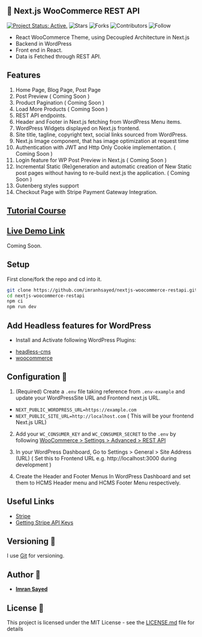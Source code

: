 ## 🎨 Next.js WooCommerce REST API
[![Project Status: Active.](https://www.repostatus.org/badges/latest/active.svg)](https://www.repostatus.org/#active)
![Stars](https://img.shields.io/github/stars/imranhsayed/nextjs-woocommerce-restapi?label=%E2%AD%90%20Stars)
![Forks](https://img.shields.io/github/forks/imranhsayed/nextjs-woocommerce-restapi?color=%23ff69b4)
![Contributors](https://img.shields.io/github/contributors/imranhsayed/nextjs-woocommerce-restapi?color=blue)
![Follow](https://img.shields.io/github/followers/imranhsayed?label=Please%20follow%20%20to%20support%20my%20work%20%F0%9F%99%8F&style=social)

- React WooCommerce Theme, using Decoupled Architecture in Next.js
- Backend in WordPress
- Front end in React.
- Data is Fetched through REST API.

## Features
1. Home Page, Blog Page, Post Page
2. Post Preview ( Coming Soon )
3. Product Pagination ( Coming Soon )
4. Load More Products ( Coming Soon )
5. REST API endpoints.
6. Header and Footer in Next.js fetching from WordPress Menu items.
7. WordPress Widgets displayed on Next.js frontend.
8. Site title, tagline, copyright text, social links sourced from WordPress.
9. Next.js Image component, that has image optimization at request time
10. Authentication with JWT and Http Only Cookie implementation. ( Coming Soon )
11. Login feature for WP Post Preview in Next.js ( Coming Soon )
12. Incremental Static (Re)generation and automatic creation of New Static post pages
    without having to re-build next.js the application. ( Coming Soon )
13. Gutenberg styles support
14. Checkout Page with Stripe Payment Gateway Integration.

## [Tutorial Course](https://www.youtube.com/playlist?list=PLD8nQCAhR3tSRwsvzRtogv9MFkEWo5d9c)

## [Live Demo Link](#)
Coming Soon.

## Setup

First clone/fork the repo and cd into it.

```bash
git clone https://github.com/imranhsayed/nextjs-woocommerce-restapi.git
cd nextjs-woocommerce-restapi
npm ci
npm run dev
```

## Add Headless features for WordPress

- Install and Activate following WordPress Plugins:

* [headless-cms](https://github.com/imranhsayed/headless-cms)
* [woocommerce](https://wordpress.org/plugins/woocommerce/)

## Configuration :wrench:

1. (Required) Create a `.env` file taking reference from `.env-example` and update your WordPressSite URL and Frontend next.js URL.
- `NEXT_PUBLIC_WORDPRESS_URL=https://example.com`
- `NEXT_PUBLIC_SITE_URL=http://localhost.com` ( This will be your frontend Next.js URL)

2. Add your `WC_CONSUMER_KEY` and `WC_CONSUMER_SECRET` to the `.env` by following [WooCommerce > Settings > Advanced > REST API](https://woocommerce.github.io/woocommerce-rest-api-docs/#authentication)

2. In your WordPress Dashboard, Go to Settings > General > Site Address (URL) ( Set this to Frontend URL e.g. http://localhost:3000 during development )
3. Create the Header and Footer Menus In WordPress Dashboard and set them to HCMS Header menu and HCMS Footer Menu respectively.

## Useful Links
- [Stripe](https://dashboard.stripe.com/)
- [Getting Stripe API Keys](https://codeytek.com/create-stripe-checkout-in-next-js-stripe-session-stripe-webhook/)

## Versioning :bookmark_tabs:

I use [Git](https://github.com/) for versioning.

## Author :bust_in_silhouette:

* **[Imran Sayed](https://twitter.com/imranhsayed)**

## License :page_with_curl:

This project is licensed under the MIT License - see the [LICENSE.md](LICENSE.md) file for details
